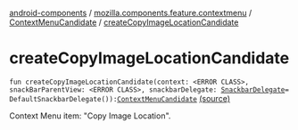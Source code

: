 [android-components](../../index.md) / [mozilla.components.feature.contextmenu](../index.md) / [ContextMenuCandidate](index.md) / [createCopyImageLocationCandidate](./create-copy-image-location-candidate.md)

# createCopyImageLocationCandidate

`fun createCopyImageLocationCandidate(context: <ERROR CLASS>, snackBarParentView: <ERROR CLASS>, snackbarDelegate: `[`SnackbarDelegate`](-snackbar-delegate/index.md)` = DefaultSnackbarDelegate()): `[`ContextMenuCandidate`](index.md) [(source)](https://github.com/mozilla-mobile/android-components/blob/master/components/feature/contextmenu/src/main/java/mozilla/components/feature/contextmenu/ContextMenuCandidate.kt#L305)

Context Menu item: "Copy Image Location".

